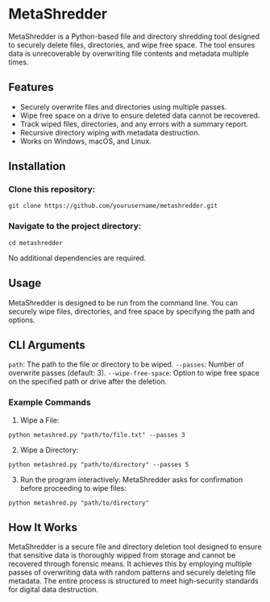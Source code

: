 # MetaShredder

MetaShredder is a Python-based file and directory shredding tool designed to securely delete files, directories, and wipe free space. The tool ensures data is unrecoverable by overwriting file contents and metadata multiple times.

## Features

- Securely overwrite files and directories using multiple passes.
- Wipe free space on a drive to ensure deleted data cannot be recovered.
- Track wiped files, directories, and any errors with a summary report.
- Recursive directory wiping with metadata destruction.
- Works on Windows, macOS, and Linux.

## Installation

### Clone this repository:

```
git clone https://github.com/yourusername/metashredder.git
```

### Navigate to the project directory:

```
cd metashredder
```

No additional dependencies are required.

## Usage

MetaShredder is designed to be run from the command line. You can securely wipe files, directories, and free space by specifying the path and options.

## CLI Arguments
``path``: The path to the file or directory to be wiped.
``--passes``: Number of overwrite passes (default: 3).
``--wipe-free-space``: Option to wipe free space on the specified path or drive after the deletion.

### Example Commands

1. Wipe a File:

``python metashred.py "path/to/file.txt" --passes 3``

2. Wipe a Directory:

``python metashred.py "path/to/directory" --passes 5``

3. Run the program interactively: MetaShredder asks for confirmation before proceeding to wipe files:

``python metashred.py "path/to/directory"``

## How It Works

MetaShredder is a secure file and directory deletion tool designed to ensure that sensitive data is thoroughly wipped from storage and cannot be recovered through forensic means. It achieves this by employing multiple passes of overwriting data with random patterns and securely deleting file metadata. The entire process is structured to meet high-security standards for digital data destruction.

